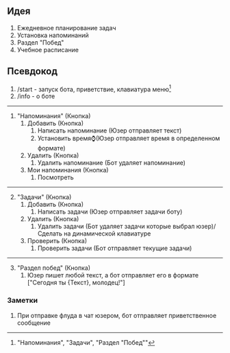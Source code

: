 ## Идея
1. Ежедневное планирование задач
2. Установка напоминаний
3. Раздел "Побед"
4. Учебное расписание


## Псевдокод

1. /start - запуск бота, приветствие, клавиатура меню[^1]
2. /info - о боте
---
1. "Напоминания" (Кнопка)
	1. Добавить (Кнопка)
		1. Написать напоминание (Юзер отправляет текст)
		2. Установить время⌚(Юзер отправляет время в определенном формате)
	2. Удалить (Кнопка)
		1. Удалить напоминание (Бот удаляет напоминание)
	3. Мои напоминания (Кнопка)
		1. Посмотреть
---
2. "Задачи" (Кнопка)
	1. Добавить (Кнопка)
		1. Написать задачи (Юзер отправляет задачи боту)
	2. Удалить (Кнопка)
		1. Удалить задачи (Бот удаляет задачи которые выбрал юзер)/Сделать на динамической клавиатуре
	3. Проверить (Кнопка)
		1. Проверить задачи (Бот отправляет текущие задачи)
---
3. "Раздел побед" (Кнопка)
	1. Юзер пишет любой текст, а бот отправляет его в формате ["Сегодня ты {Текст}, молодец!"]
 
### Заметки
1. При отправке флуда в чат юзером, бот отправляет приветственное сообщение

 [^1]: "Напоминания", "Задачи", "Раздел "Побед""
